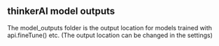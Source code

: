 ## thinkerAI model outputs

The model_outputs folder is the output location for models trained with api.fineTune() etc. (The output location can be changed in the settings)